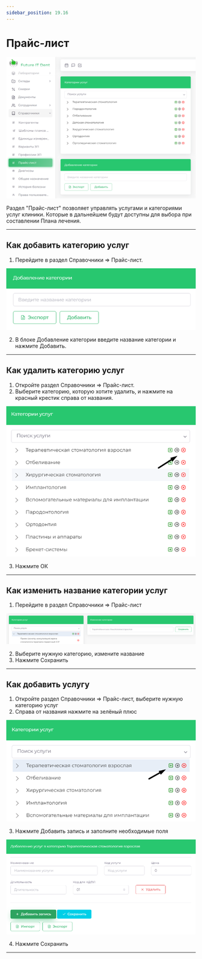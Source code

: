 ```yaml
---
sidebar_position: 19.16
---
```


# Прайс-лист

![Модуль "Справочники.Прайс_Лис"](assets/price_list/1.png)

Раздел "Прайс-лист" позволяет управлять услугами и категориями услуг клиники. Которые в дальнейшем будут доступны для выбора при составлении Плана лечения.

<hr/>

## Как добавить категорию услуг

1. Перейдите в раздел Справочники => Прайс-лист.

![Модуль "Справочники.Прайс_Лис"](assets/price_list/2.png)

2. В блоке Добавление категории введите название категории и нажмите Добавить.

<hr/>

## Как удалить категорию услуг

1. Откройте раздел Справочники => Прайс-лист.
2. Выберите категорию, которую хотите удалить, и нажмите на красный крестик справа от названия.

![Модуль "Справочники.Прайс_Лис"](assets/price_list/3.png)

3. Нажмите ОК

<hr/>

## Как изменить название категории услуг

1. Перейдите в раздел Справочники => Прайс-лист

![Модуль "Справочники.Прайс_Лис"](assets/price_list/4.png)

2. Выберите нужную категорию, измените название 
3. Нажмите Сохранить

<hr/>

## Как добавить услугу

1. Откройте раздел Справочники => Прайс-лист, выберите нужную категорию услуг
2. Справа от названия нажмите на зелёный плюс

![Модуль "Справочники.Прайс_Лис"](assets/price_list/5.png)

3. Нажмите Добавить запись и заполните необходимые поля

![Модуль "Справочники.Прайс_Лис"](assets/price_list/6.png)

4. Нажмите Сохранить

<hr/>